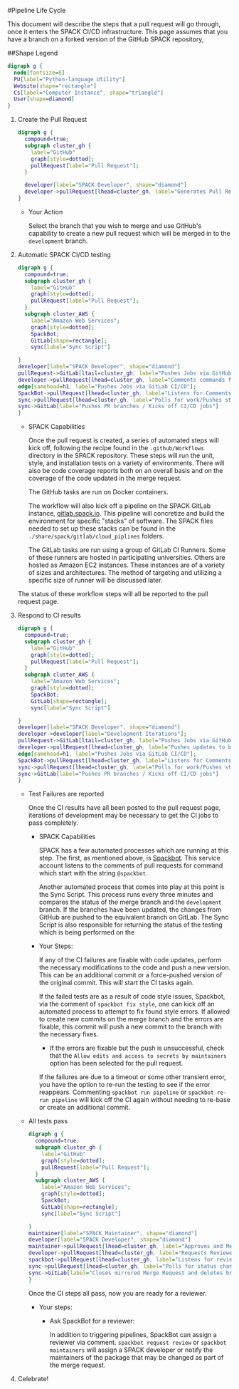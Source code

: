 #Pipeline Life Cycle

This document will describe the steps that a pull request will go through, once
it enters the SPACK CI/CD infrastructure.  This page assumes that you have a
branch on a forked version of the GitHub SPACK repository,

##Shape Legend
```dot
digraph g {
  node[fontsize=8]
  PU[label="Python-language Utility"]
  Website[shape="rectangle"]
  Cs[label="Computer Instance", shape="triangle"]
  User[shape=diamond]
}
```

1. Create the Pull Request
    ```dot
    digraph g {
      compound=true;
      subgraph cluster_gh {
        label="GitHub"
        graph[style=dotted];
        pullRequest[label="Pull Request"];
      }

      developer[label="SPACK Developer", shape="diamond"]
      developer->pullRequest[lhead=cluster_gh, label="Generates Pull Request"];
    }
    ```
    * Your Action

        Select the branch that you wish to merge and use GitHub's capability to
        create a new pull request which will be merged in to the `development`
        branch.

2. Automatic SPACK CI/CD testing
      ```dot
      digraph g {
        compound=true;
        subgraph cluster_gh {
          label="GitHub"
          graph[style=dotted];
          pullRequest[label="Pull Request"];  
        }
        subgraph cluster_AWS {
          label="Amazon Web Services";
          graph[style=dotted];
          SpackBot;
          GitLab[shape=rectangle];
          sync[label="Sync Script"]

      }
      developer[label="SPACK Developer", shape="diamond"]
      pullRequest->GitLab[ltail=cluster_gh, label="Pushes Jobs via GitHub Actions", constraint=false]
      developer->pullRequest[lhead=cluster_gh, label="Comments commands for Spackbot"];
      edge[samehead=h1, label="Pushes Jobs via GitLab CI/CD"];
      SpackBot->pullRequest[lhead=cluster_gh, label="Listens for Comments"];
      sync->pullRequest[lhead=cluster_gh, label="Polls for work/Pushes status", constraint=false];
      sync->GitLab[label="Pushes PR branches / Kicks off CI/CD jobs"]
      }
      ```
     * SPACK Capabilities

         Once the pull request is created, a series of automated steps will kick
         off, following the recipe found in the `.github/Workflows` directory in
         the SPACK repository.  These steps will run the unit, style, and
         installation tests on a variety of environments.  There will also be
         code coverage reports both on an overall basis and on the coverage of
         the code updated in the merge request.

         The GitHub tasks are run on Docker containers.

         The workflow will also kick off a pipeline on the SPACK GitLab
         instance, [gitlab.spack.io](https://gitlab.spack.io).  This pipeline
         will concretize and build the environment for specific "stacks" of
         software.  The SPACK files needed to set up these stacks can be found
         in the `./share/spack/gitlab/cloud_piplines` folders.

         The GitLab tasks are run using a group of GitLab CI Runners.  Some of
         these runners are hosted in participating universities. Others are
         hosted as Amazon EC2 instances.  These instances are of a variety of
         sizes and architectures.  The method of targeting and utilizing a
         specific size of runner will be discussed later.

     The status of these workflow steps will all be reported to the pull
     request page.  

3. Respond to CI results

    ```dot
    digraph g {
      compound=true;
      subgraph cluster_gh {
        label="GitHub"
        graph[style=dotted];
        pullRequest[label="Pull Request"];  
      }
      subgraph cluster_AWS {
        label="Amazon Web Services";
        graph[style=dotted];
        SpackBot;
        GitLab[shape=rectangle];
        sync[label="Sync Script"]

    }
    developer[label="SPACK Developer", shape="diamond"]
    developer->developer[label="Development Iterations"];
    pullRequest->GitLab[ltail=cluster_gh, label="Pushes Jobs via GitHub Actions", constraint=false]
    developer->pullRequest[lhead=cluster_gh, label="Pushes updates to branch / Comments commands for Spackbot"];
    edge[samehead=h1, label="Pushes Jobs via GitLab CI/CD"];
    SpackBot->pullRequest[lhead=cluster_gh, label="Listens for Comments"];
    sync->pullRequest[lhead=cluster_gh, label="Polls for work/Pushes status", constraint=false];
    sync->GitLab[label="Pushes PR branches / Kicks off CI/CD jobs"]
    }
    ```
    * Test Failures are reported

        Once the CI results have all been posted to the pull request page,
        iterations of development may be necessary to get the CI jobs to pass
        completely.


        * SPACK Capabilities

            SPACK has a few automated processes which are running at this step.  The
            first, as mentioned above, is [Spackbot](https://github.com/spack/spackbot).
            This service account listens to the comments of pull requests for command
            which start with the string `@spackbot`.

            Another automated process that comes into play at this point is the Sync
            Script.  This process runs every three minutes and compares the status of
            the merge branch and the `development` branch.  If the branches have been
            updated, the changes from GitHub are pushed to the equivalent branch on
            GitLab.  The Sync Script is also responsible for returning the status of
            the testing which is being performed on the

        * Your Steps:

            If any of the CI failures are fixable with code updates, perform the
            necessary modifications to the code and push a new version.  This can be
            an additional commit or a force-pushed version of the original commit.
            This will start the CI tasks again.

            If the failed tests are as a result of code style issues, Spackbot, via
            the comment of `spackbot fix style`, one can kick off an automated
            process to attempt to fix found style errors. If allowed to create new
            commits on the merge branch and the errors are fixable, this commit will
            push a new commit to the branch with the necessary fixes.  

            *  If the errors are fixable but the push is unsuccessful, check that the
               `Allow edits and access to secrets by maintainers` option has been
               selected for the pull request.

            If the failures are due to a timeout or some other transient error, you
            have the option to re-run the testing to see if the error reappears.
            Commenting `spackbot run pipeline` or  `spackbot re-run pipeline` will
            kick off the CI again without needing to re-base or create an additional
            commit.


     * All tests pass
         ```dot
         digraph g {
           compound=true;
           subgraph cluster_gh {
             label="GitHub"
             graph[style=dotted];
             pullRequest[label="Pull Request"];
           }
           subgraph cluster_AWS {
             label="Amazon Web Services";
             graph[style=dotted];
             SpackBot;
             GitLab[shape=rectangle];
             sync[label="Sync Script"]

         }
         maintainer[label="SPACK Maintainer", shape="diamond"]
         developer[label="SPACK Developer", shape="diamond"]
         maintainer->pullRequest[lhead=cluster_gh, label="Approves and Merges Pull Request"];
         developer->pullRequest[lhead=cluster_gh, label="Requests Reviewer"];
         spackbot->pullRequest[lhead=cluster_gh, label="Listens for reviewer requests / Polls packages for maintainer lists"];
         sync->pullRequest[lhead=cluster_gh, label="Polls for status changes", constraint=false];
         sync->GitLab[label="Closes mirrored Merge Request and deletes branch (if needed)" ]
         }
         ```
         Once the CI steps all pass, now you are ready for a reviewer.

         * Your steps:

             * Ask SpackBot for a reviewer:

                 In addition to triggering pipelines, SpackBot can assign a reviewer via
                 comment. `spackbot request review` or `spackbot maintainers` will assign
                 a SPACK developer or notify the maintainers of the package that may be
                 changed as part of the merge request.

4. Celebrate!
